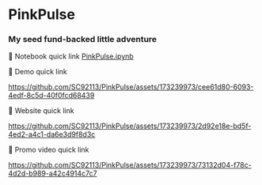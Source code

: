 # PinkPulse
### My seed fund-backed little adventure 

👀 Notebook quick link
[PinkPulse.ipynb](https://github.com/SC92113/PinkPulse/blob/10f132e3f25952af125af433999e76452b02e275/PinkPulse.ipynb)

👀 Demo quick link

https://github.com/SC92113/PinkPulse/assets/173239973/cee61d80-6093-4edf-8c5d-40f0fcd68439

👀 Website quick link

https://github.com/SC92113/PinkPulse/assets/173239973/2d92e18e-bd5f-4ed2-a4c1-da6e3d9f8d3c

👀 Promo video quick link

https://github.com/SC92113/PinkPulse/assets/173239973/73132d04-f78c-4d2d-b989-a42c4914c7c7
